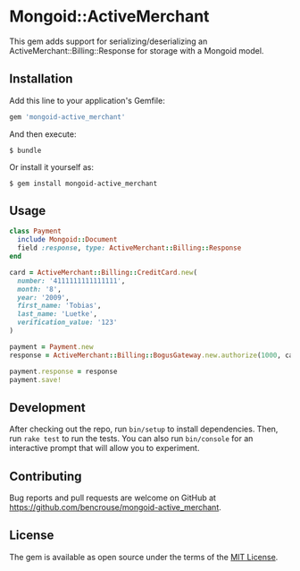 # Mongoid::ActiveMerchant

This gem adds support for serializing/deserializing an ActiveMerchant::Billing::Response for storage with a Mongoid model.

## Installation

Add this line to your application's Gemfile:

```ruby
gem 'mongoid-active_merchant'
```

And then execute:

    $ bundle

Or install it yourself as:

    $ gem install mongoid-active_merchant

## Usage

```ruby
class Payment
  include Mongoid::Document
  field :response, type: ActiveMerchant::Billing::Response
end

card = ActiveMerchant::Billing::CreditCard.new(
  number: '4111111111111111',
  month: '8',
  year: '2009',
  first_name: 'Tobias',
  last_name: 'Luetke',
  verification_value: '123'
)

payment = Payment.new
response = ActiveMerchant::Billing::BogusGateway.new.authorize(1000, card)

payment.response = response
payment.save!
```

## Development

After checking out the repo, run `bin/setup` to install dependencies. Then, run `rake test` to run the tests. You can also run `bin/console` for an interactive prompt that will allow you to experiment.

## Contributing

Bug reports and pull requests are welcome on GitHub at https://github.com/bencrouse/mongoid-active_merchant.


## License

The gem is available as open source under the terms of the [MIT License](http://opensource.org/licenses/MIT).


